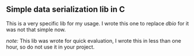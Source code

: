 ## Simple data serialization lib in C

This is a very specific lib for my usage. I wrote this one to replace
_dbio_ for it was not that simple now.

*note:* This lib was wrote for quick evaluation, I wrote this in less than one hour, so do not use it in your project.
